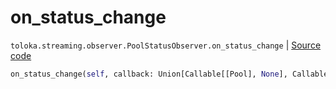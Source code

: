 # on_status_change
`toloka.streaming.observer.PoolStatusObserver.on_status_change` | [Source code](https://github.com/Toloka/toloka-kit/blob/v1.2.2/src/streaming/observer.py#L239)

```python
on_status_change(self, callback: Union[Callable[[Pool], None], Callable[[Pool], Awaitable[None]]])
```

